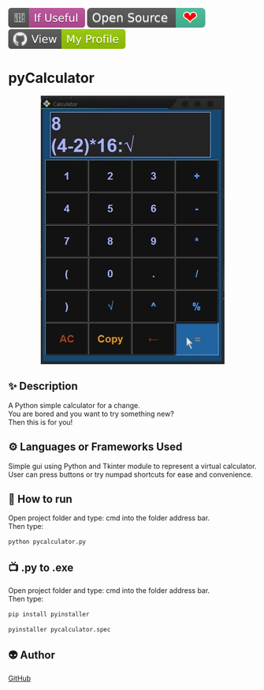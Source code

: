 ﻿<!--Please do not remove this part-->
[![Star Badge](https://github.com/fireltom/PySimple/blob/main/demo/If_Useful.svg)](https://github.com/fireltom/PySimple/tree/main/pycalculator)
[![Open Source Love](https://github.com/fireltom/PySimple/blob/main/demo/Open_Source.svg)](https://github.com/fireltom/PySimple)
[![View My Profile](https://github.com/fireltom/PySimple/blob/main/demo/My_Profile_green.svg)](https://github.com/fireltom)

# pyCalculator

<p align="center">
<img src="https://github.com/fireltom/PySimple/blob/main/pycalculator/demo/pycalculator.jpg">

<!--A simple photo to illustrate the project :) 

You can copy paste my markdown photo insert as following:
<p align="center">
<img src="your-image-source-here" width=40% height=40%>
-->

## ✨ Description
<!--Remove the below lines and add yours -->
A Python simple calculator for a change.  
You are bored and you want to try something new?  
Then this is for you!

## ⚙️ Languages or Frameworks Used
<!--Remove the below lines and add yours -->
Simple gui using Python and Tkinter module to represent a virtual calculator.  
User can press buttons or try numpad shortcuts for ease and convenience.

## 🌟 How to run
Open project folder and type: cmd into the folder address bar.  
Then type:
<!--Remove the below lines and add yours -->
```bash
python pycalculator.py
```
## 📺 .py to .exe 
Open project folder and type: cmd into the folder address bar.  
Then type:
<!--Remove the below lines and add yours -->
```bash
pip install pyinstaller
```

```bash
pyinstaller pycalculator.spec
```

## 👽 Author
<!--Remove the below lines and add yours -->
[GitHub](https://github.com/fireltom)

